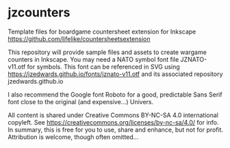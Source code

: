 # jzcounters
Template files for boardgame countersheet extension for Inkscape https://github.com/lifelike/countersheetsextension

This repository will provide sample files and assets to create wargame counters in Inkscape. You may need a NATO symbol font file JZNATO-v11.otf for symbols. This font can be referenced in SVG using https://jzedwards.github.io/fonts/jznato-v11.otf and its associated repository jzedwards.github.io

I also recommend the Google font Roboto for a good, predictable Sans Serif font close to the original (and expensive...) Univers.

All content is shared under Creative Commons BY-NC-SA 4.0 international copyleft. See https://creativecommons.org/licenses/by-nc-sa/4.0/ for info.
In summary, this is free for you to use, share and enhance, but not for profit. Attribution is welcome, though often omitted...
